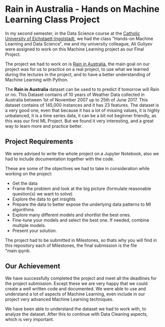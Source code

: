 # Rain in Australia - Hands on Machine Learning Class Project

In my second semester, in the Data Science course at the [Catholic University of Eichstaett-Ingolstadt](https://www.ku.de/studienangebot/data-science), we had the class "Hands-on Machine Learning and Data Science", me and my university colleague, Ali Guliyev were assigned to work on this Machine Learning project as our Final Project.

The project we had to work on is [Rain in Australia](https://www.kaggle.com/datasets/jsphyg/weather-dataset-rattle-package), the main goal on our project was for us to practice on a real project, to use what we learned during the lectures in the project, and to have a better understanding of Machine Learning with Python.

The **Rain in Australia** dataset can be used to to predict if tomorrow will Rain or no. This Dataset contains of 10 years of Weather Data collected in Australia between 1st of November 2007 up to 25th of June 2017. This dataset contains of 145,000 instances and it has 23 features.
The dataset is a very good one, even that because it has a lot of missing values, it is highly unbalanced, it is a time series data, it can be a bit not beginner friendly, as this was our first ML Project. But we found it very interesting, and a great way to learn more and practice better.


## Project Requirements

We were advised to write the whole project on a Jupyter Notebook, also we had to include documentation together with the code. 

These are some of the objectives we had to take in consideration while working on the project:
- Get the data
- Frame the problem and look at the big picture (formulate reasonable question(s) we want to solve)
- Explore the data to get insights
- Prepare the data to better expose the underlying data patterns to Ml algorithms
- Explore many different models and shortlist the best ones.
- Fine-tune your models and select the best one. If needed, combine multiple models. 
- Present your solution.

The project had to be submitted in Milestones, so thats why you will find in this repository each of Milestones, the final submission is the file "main.ipynb.


## Our Achievement

We have successfully completed the project and meet all the deadlines for the project submission. Except these we are very happy that we could create a well written code and documented. We were able to use and understand a lot of aspects of Machine Learning, even include in our project very advanced Machine Learning techniques.

We have been able to understand the dataset we had to work with, to analyze the dataset. After this to continue with Data Cleaning aspects, which is very important.